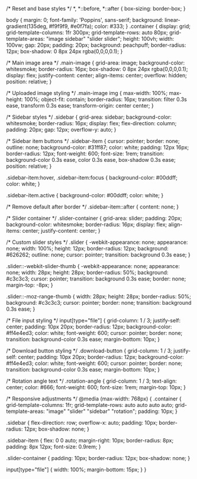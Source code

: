 /* Reset and base styles */
*, *::before, *::after {
  box-sizing: border-box;
}

body {
  margin: 0;
  font-family: 'Poppins', sans-serif;
  background: linear-gradient(135deg, #f9f9f9, #e0f7fa);
  color: #333;
}
.container {
  display: grid;
  grid-template-columns: 1fr 300px;
  grid-template-rows: auto 80px;
  grid-template-areas: 
    "image sidebar"
    "slider slider";
  height: 100vh;
  width: 100vw;
  gap: 20px;
  padding: 20px;
  background: peachpuff;
  border-radius: 12px;
  box-shadow: 0 8px 24px rgba(0,0,0,0.1);
}

/* Main image area */
.main-image {
  grid-area: image;
  background-color: whitesmoke;
  border-radius: 16px;
  box-shadow: 0 8px 24px rgba(0,0,0,0.1);
  display: flex;
  justify-content: center;
  align-items: center;
  overflow: hidden;
  position: relative;
}

/* Uploaded image styling */
.main-image img {
  max-width: 100%;
  max-height: 100%;
  object-fit: contain;
  border-radius: 16px;
  transition: filter 0.3s ease, transform 0.3s ease;
  transform-origin: center center;
}

/* Sidebar styles */
.sidebar {
  grid-area: sidebar;
  background-color: whitesmoke;
  border-radius: 16px;
  display: flex;
  flex-direction: column;
  padding: 20px;
  gap: 12px;
  overflow-y: auto;
}

/* Sidebar item buttons */
.sidebar-item {
  cursor: pointer;
  border: none;
  outline: none;
  background-color: #31ff87;
  color: white;
  padding: 12px 16px;
  border-radius: 12px;
  font-weight: 600;
  font-size: 1rem;
  transition: background-color 0.3s ease, color 0.3s ease, box-shadow 0.3s ease;
  position: relative;
}

.sidebar-item:hover, .sidebar-item:focus {
  background-color: #00ddff;
  color: white;
}

.sidebar-item.active {
  background-color: #00ddff;
  color: white;
}

/* Remove default after border */
.sidebar-item::after {
  content: none;
}

/* Slider container */
.slider-container {
  grid-area: slider;
  padding: 20px;
  background-color: whitesmoke;
  border-radius: 16px;
  display: flex;
  align-items: center;
  justify-content: center;
}

/* Custom slider styles */
.slider {
  -webkit-appearance: none;
  appearance: none;
  width: 100%;
  height: 12px;
  border-radius: 12px;
  background: #626262;
  outline: none;
  cursor: pointer;
  transition: background 0.3s ease;
}



.slider::-webkit-slider-thumb {
  -webkit-appearance: none;
  appearance: none;
  width: 28px;
  height: 28px;
  border-radius: 50%;
  background: #c3c3c3;
  cursor: pointer;
  transition: background 0.3s ease;
  border: none;
  margin-top: -8px; 
}

.slider::-moz-range-thumb {
  width: 28px;
  height: 28px;
  border-radius: 50%;
  background: #c3c3c3;
  cursor: pointer;
  border: none;
  transition: background 0.3s ease;
}

/* File input styling */
input[type="file"] {
  grid-column: 1 / 3;
  justify-self: center;
  padding: 10px 20px;
  border-radius: 12px;
  background-color: #ff4e4ed3;
  color: white;
  font-weight: 600;
  cursor: pointer;
  border: none;
  transition: background-color 0.3s ease;
  margin-bottom: 10px;
}

/* Download button styling */
.download-button {
  grid-column: 1 / 3;
  justify-self: center;
  padding: 10px 20px;
  border-radius: 12px;
  background-color: #ff4e4ed3;
  color: white;
  font-weight: 600;
  cursor: pointer;
  border: none;
  transition: background-color 0.3s ease;
  margin-bottom: 10px;
}

/* Rotation angle text */
.rotation-angle {
  grid-column: 1 / 3;
  text-align: center;
  color: #666;
  font-weight: 600;
  font-size: 1rem;
  margin-top: 10px;
}

/* Responsive adjustments */
@media (max-width: 768px) {
  .container {
    grid-template-columns: 1fr;
    grid-template-rows: auto auto auto auto;
    grid-template-areas:
      "image"
      "slider"
      "sidebar"
      "rotation";
    padding: 10px;
  }

  .sidebar {
    flex-direction: row;
    overflow-x: auto;
    padding: 10px;
    border-radius: 12px;
    box-shadow: none;
  }

  .sidebar-item {
    flex: 0 0 auto;
    margin-right: 10px;
    border-radius: 8px;
    padding: 8px 12px;
    font-size: 0.9rem;
  }

  .slider-container {
    padding: 10px;
    border-radius: 12px;
    box-shadow: none;
  }

  input[type="file"] {
    width: 100%;
    margin-bottom: 15px;
  }
}